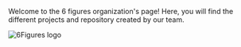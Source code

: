 Welcome to the 6 figures organization's page! Here, you will find the different projects and repository created by our team.

![6Figures logo](https://github.com/6figuress/Project-References/blob/main/Logo.svg?raw=true)
